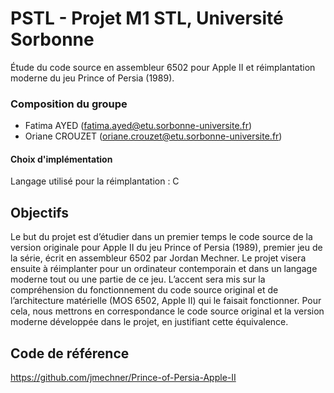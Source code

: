 # PSTL - Projet M1 STL, Université Sorbonne
Étude du code source en assembleur 6502 pour Apple II
et réimplantation moderne du jeu Prince of Persia (1989).

### Composition du groupe
- Fatima AYED     (fatima.ayed@etu.sorbonne-universite.fr)
- Oriane CROUZET  (oriane.crouzet@etu.sorbonne-universite.fr)

#### Choix d'implémentation
Langage utilisé pour la réimplantation :  C 

## Objectifs 

Le but du projet est d’étudier dans un premier temps le code source de la version originale pour Apple II
du jeu Prince of Persia (1989), premier jeu de la série, écrit en assembleur 6502 par Jordan Mechner. Le
projet visera ensuite à réimplanter pour un ordinateur contemporain et dans un langage moderne tout ou une partie de ce jeu. 
L’accent sera mis sur la compréhension du fonctionnement du code source
original et de l’architecture matérielle (MOS 6502, Apple II) qui le faisait fonctionner. Pour cela, nous mettrons en correspondance 
le code source original et la version moderne développée dans le projet, en justifiant cette équivalence.

## Code de référence

https://github.com/jmechner/Prince-of-Persia-Apple-II

